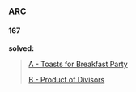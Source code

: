 ### ARC

#### 167

**solved:**

>    [A - Toasts for Breakfast Party](https://atcoder.jp/contests/arc167/tasks/arc167_a) 
>
>    [B - Product of Divisors](https://atcoder.jp/contests/arc167/tasks/arc167_b)